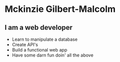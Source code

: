 
# Mckinzie Gilbert-Malcolm

## I am a web developer

- Learn to manipulate a database
- Create API's
- Build a functional web app
- Have some darn fun doin' all the above
